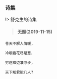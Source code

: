 <!--
 * @Descripttion: 
 * @version: 
 * @Author: suckson
 * @Date: 2019-11-15 13:00:15
 * @LastEditors: suckson
 * @LastEditTime: 2019-11-15 13:04:45
 -->
### 诗集

!> 舒克生的诗集

> #### 无题(2019-11-15)

`苍天不解人情暖,`

`冷眼看花尽是悲，`

`穷途难迈凄凉步,`

`天下知君能几人?`